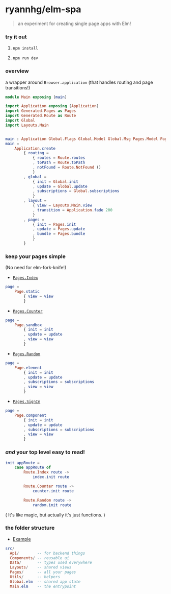 # ryannhg/elm-spa
> an experiment for creating single page apps with Elm!


### try it out

1. `npm install`

1. `npm run dev`


### overview

a wrapper around `Browser.application` (that handles routing and page transitions!)

```elm
module Main exposing (main)

import Application exposing (Application)
import Generated.Pages as Pages
import Generated.Route as Route
import Global
import Layouts.Main


main : Application Global.Flags Global.Model Global.Msg Pages.Model Pages.Msg
main =
    Application.create
        { routing =
            { routes = Route.routes
            , toPath = Route.toPath
            , notFound = Route.NotFound ()
            }
        , global =
            { init = Global.init
            , update = Global.update
            , subscriptions = Global.subscriptions
            }
        , layout =
            { view = Layouts.Main.view
            , transition = Application.fade 200
            }
        , pages =
            { init = Pages.init
            , update = Pages.update
            , bundle = Pages.bundle
            }
        }

```

### keep your pages simple

(No need for elm-fork-knife!)

- [`Pages.Index`](./example/src/Pages/Index.elm)

```elm
page =
    Page.static
        { view = view
        }
```

- [`Pages.Counter`](./example/src/Pages/Counter.elm)

```elm
page =
    Page.sandbox
        { init = init
        , update = update
        , view = view
        }
```

- [`Pages.Random`](./example/src/Pages/Random.elm)

```elm
page =
    Page.element
        { init = init
        , update = update
        , subscriptions = subscriptions
        , view = view
        }
```

- [`Pages.SignIn`](./example/src/Pages/SignIn.elm)

```elm
page =
    Page.component
        { init = init
        , update = update
        , subscriptions = subscriptions
        , view = view
        }
```

### _and_ your top level easy to read!

```elm
init appRoute =
    case appRoute of
        Route.Index route ->
            index.init route

        Route.Counter route ->
            counter.init route

        Route.Random route ->
            random.init route
```

( It's like magic, but actually it's just functions. )


### the folder structure

- [Example](./example/src)

```elm
src/
  Api/        -- for backend things
  Components/ -- reusable ui
  Data/       -- types used everywhere
  Layouts/    -- shared views
  Pages/      -- all your pages
  Utils/      -- helpers
  Global.elm  -- shared app state
  Main.elm    -- the entrypoint
```
